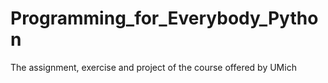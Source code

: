 # Programming_for_Everybody_Python
The assignment, exercise and project of the course offered by UMich
